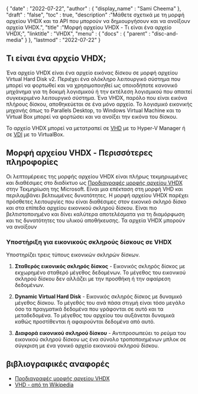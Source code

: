 {
  "date" : "2022-07-22",
  "author" : {
    "display_name" : "Sami Cheema"
},
  "draft" : "false",
   "toc" : true,
  "description" :"Μάθετε σχετικά με τη μορφή αρχείου VHDX και τα API που μπορούν να δημιουργήσουν και να ανοίξουν αρχεία VHDX.",
  "title" :"Μορφή αρχείου VHDX - Τι είναι ένα αρχείο VHDX;",
  "linktitle" : "VHDX",
  "menu" : {
    "docs" : {
      "parent" : "disc-and-media"
}
},
  "lastmod" : "2022-07-22"
}

## Τι είναι ένα αρχείο VHDX;

Ένα αρχείο VHDX είναι ένα αρχείο εικόνας δίσκου σε μορφή αρχείου Virtual Hard Disk v2. Περιέχει ένα ολόκληρο λειτουργικό σύστημα που μπορεί να φορτωθεί και να χρησιμοποιηθεί ως οποιοδήποτε κανονικό μηχάνημα για τη δοκιμή λογισμικού ή την εκτέλεση λογισμικού που απαιτεί συγκεκριμένο λειτουργικό σύστημα. Ένα VHDX, παρόλο που είναι εικόνα πλήρους δίσκου, αποθηκεύεται σε ένα μόνο αρχείο. Το λογισμικό εικονικής μηχανής όπως το Parallels Desktop, το Windows Virtual Machine και το Virtual Box μπορεί να φορτώσει και να ανοίξει την εικόνα του δίσκου.

Το αρχείο VHDX μπορεί να μετατραπεί σε [VHD](/el/disc-and-media/vhd/) με το Hyper-V Manager ή σε [VDI](/el/disc-and-media/vdi/) με το VirtualBox.

## Μορφή αρχείου VHDX - Περισσότερες πληροφορίες

Οι λεπτομέρειες της μορφής αρχείου VHDX είναι πλήρως τεκμηριωμένες και διαθέσιμες στο διαδίκτυο ως [Προδιαγραφές μορφής αρχείου VHDX](https://learn.microsoft.com/en-us/openspecs/windows_protocols/ms-vhdx/83e061f8-f6e2-4de1-91bd-5d518a43d477) στην Τεκμηρίωση της Microsoft. Είναι μια επέκταση στη μορφή VHD και περιλαμβάνει βελτιωμένες δυνατότητες. Η μορφή αρχείου VHDX παρέχει πρόσθετες λειτουργίες που είναι διαθέσιμες στον εικονικό σκληρό δίσκο και στα επίπεδα αρχείου εικονικού σκληρού δίσκου. Είναι πιο βελτιστοποιημένο και δίνει καλύτερα αποτελέσματα για τη διαμόρφωση και τις δυνατότητες του υλικού αποθήκευσης. Τα αρχεία VHDX μπορούν να ανοίξουν

### Υποστήριξη για εικονικούς σκληρούς δίσκους σε VHDX

Υποστηρίζει τρεις τύπους εικονικών σκληρών δίσκων.

1. **Σταθερός εικονικός σκληρός δίσκος** - Εικονικός σκληρός δίσκος με εκχωρημένο σταθερό μέγεθος δεδομένων. Το μέγεθος του εικονικού σκληρού δίσκου δεν αλλάζει με την προσθήκη ή την αφαίρεση δεδομένων.

1. **Dynamic Virtual Hard Disk** - Εικονικός σκληρός δίσκος με δυναμικό μέγεθος δίσκου. Το μέγεθός του ανά πάσα στιγμή είναι τόσο μεγάλο όσο τα πραγματικά δεδομένα που γράφονται σε αυτό και τα μεταδεδομένα. Το μέγεθος του αρχείου του αυξάνεται δυναμικά καθώς προστίθενται ή αφαιρούνται δεδομένα από αυτό.

1. **Διαφορά εικονικού σκληρού δίσκου** - Αντιπροσωπεύει το ρεύμα του εικονικού σκληρού δίσκου ως ένα σύνολο τροποποιημένων μπλοκ σε σύγκριση με ένα γονικό αρχείο εικονικού σκληρού δίσκου.

## βιβλιογραφικές αναφορές

* [Προδιαγραφές μορφής αρχείου VHDX](https://learn.microsoft.com/en-us/openspecs/windows_protocols/ms-vhdx/83e061f8-f6e2-4de1-91bd-5d518a43d477)
* [VHD - από τη Wikipedia](https://en.wikipedia.org/wiki/VHD_(file_format))

